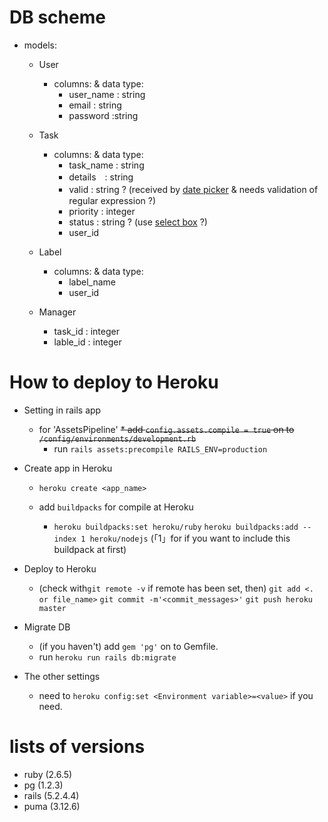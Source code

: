 # DB scheme

* models:
  * User
    * columns: & data type:
      * user_name : string
      * email : string
      * password :string

  * Task
    * columns: & data type:
      * task_name : string
      * details　: string
      <!-- 以下3カラムはvalidates < GUIから選択式(←の実装が容易であれば) -->
      * valid : string ? (received by [date picker](https://diver.diveintocode.jp/curriculums/339) & needs validation of　regular expression ?)
      * priority : integer <!-- 選択肢から数値変換してdb保存 (->優先順位、終了期限を元にしてソート)-->
      * status : string ? <!-- 未着手・着手・完了 -->
      (use [select box](https://railsguides.jp/form_helpers.html#%E3%83%A2%E3%83%87%E3%83%AB%E3%82%92%E6%89%B1%E3%81%86%E3%82%BB%E3%83%AC%E3%82%AF%E3%83%88%E3%83%9C%E3%83%83%E3%82%AF%E3%82%B9) ?)
      * user_id

  * Label
    * columns: & data type:
      * label_name
      * user_id

  * Manager
    * task_id : integer
    * lable_id : integer

# How to deploy to Heroku

  * Setting in rails app
    * for 'AssetsPipeline'
      ~~* add `config.assets.compile = true` on to `/config/environments/development.rb`~~
      * run `rails assets:precompile RAILS_ENV=production`

  * Create app in Heroku
    * `heroku create <app_name>`

    * add `buildpacks` for compile at Heroku
      * `heroku buildpacks:set heroku/ruby`
        `heroku buildpacks:add --index 1 heroku/nodejs`
        (「1」for if you want to include this buildpack at first)

  * Deploy to Heroku
    * (check with`git remote -v` if remote has been set, then)
    `git add <. or file_name>`
    `git commit -m'<commit_messages>'`
    `git push heroku master`

  * Migrate DB
    * (if you haven't) add `gem 'pg'` on to Gemfile.
    * run `heroku run rails db:migrate`

  * The other settings
    * need to `heroku config:set <Environment variable>=<value>` if you need.

# lists of versions
  * ruby (2.6.5)
  * pg (1.2.3)
  * rails (5.2.4.4)
  * puma (3.12.6)
